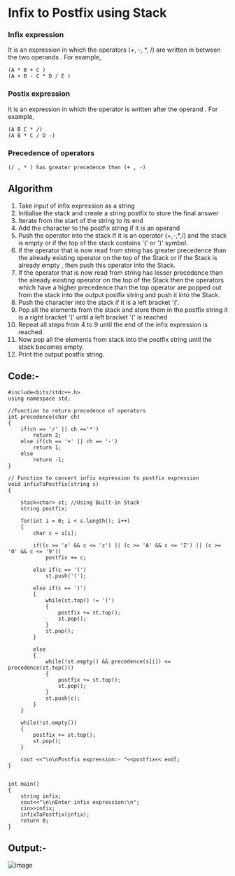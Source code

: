 # Infix to Postfix using Stack 

### Infix expression
It is an expression in which the operators (+, -, *, /) are written in between the two operands . For example,
```
(A * B + C )
(A + B - C * D / E )
```

### Postix expression
It is an expression in which the operator is written after the operand . For example,
```
(A B C * /)
(A B * C / D -)
```

### Precedence of operators
```
(/ , * ) has greater precedence then (+ , -)
```

## Algorithm

1. Take input of infix expression as a string
2. Initialise the stack and create a string postfix to store the final answer
3. Iterate from the start of the string to its end
4. Add the character to the postfix string if it is an operand
5. Push the operator into the stack If it is an operator (+,-,*,/) and the stack is empty or if the top of the stack contains '(' or ')' symbol.
6. If the operator that is now read from string has greater precedence than the already existing operator on the top of the Stack or if the Stack is already empty , then push this operator into the Stack.
7. If the operator that is now read from string has lesser precedence than the already existing operator on the top of the Stack then the operators which have a higher precedence than the top operator are popped out from the stack into the output postfix string and push it into the Stack.
8. Push the character into the stack if it is a left bracket '('.
9. Pop all the elements from the stack and store them in the postfix string it is a right bracket '(' until a left bracket '(' is reached 
10. Repeat all steps from 4 to 9 until the end of the infix expression is reached.
11. Now pop all the elements from stack into the postfix string until the stack becomes empty.
12. Print the output postfix string.



## Code:-
```
#include<bits/stdc++.h>
using namespace std;
 
//Function to return precedence of operators
int precedence(char ch) 
{
    if(ch == '/' || ch =='*')
        return 2;
    else if(ch == '+' || ch == '-')
        return 1;
    else
        return -1;
}
 
// Function to convert infix expression to postfix expression
void infixToPostfix(string s) 
{
 
    stack<char> st; //Using Built-in Stack
    string postfix;
 
    for(int i = 0; i < s.length(); i++) 
    {
        char c = s[i];

        if((c >= 'a' && c <= 'z') || (c >= 'A' && c <= 'Z') || (c >= '0' && c <= '9'))
            postfix += c;
 
        else if(c == '(')
            st.push('(');
 
        else if(c == ')') 
        {
            while(st.top() != '(')
            {
                postfix += st.top();
                st.pop();
            }
            st.pop();
        }
 
        else 
        {
            while(!st.empty() && precedence(s[i]) <= precedence(st.top())) 
            {
                postfix += st.top();
                st.pop(); 
            }
            st.push(c);
        }
    }

    while(!st.empty()) 
    {
        postfix += st.top();
        st.pop();
    }
 
    cout <<"\n\nPostfix expression:- "<<postfix<< endl;
}
 

int main() 
{
    string infix;
    cout<<"\n\nEnter infix expression:\n";
    cin>>infix;
    infixToPostfix(infix);
    return 0;
}
```

## Output:-

![image](https://user-images.githubusercontent.com/75535031/139717091-8d81c754-e1d2-4c28-a0ce-a3dc5108a03f.png)